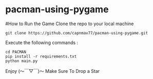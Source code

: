 ﻿# pacman-using-pygame

#How to Run the Game
Clone the repo to your local machine
```
git clone https://github.com/capnmav77/pacman-using-pygame.git
```

Execute the following commands :
```
cd PACMAN
pip install -r requirements.txt
python main.py
```

Enjoy (〜￣▽￣)〜
    Make Sure To Drop a Star
